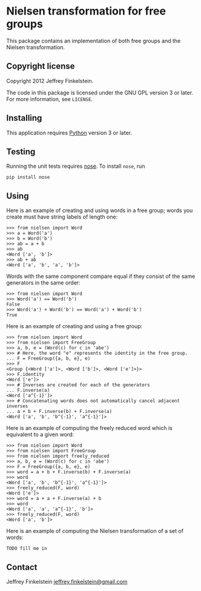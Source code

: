 # Nielsen transformation for free groups #

This package contains an implementation of both free groups and the Nielsen
transformation.

## Copyright license ##

Copyright 2012 Jeffrey Finkelstein.

The code in this package is licensed under the GNU GPL version 3 or later. For
more information, see `LICENSE`.

## Installing ##

This application requires [Python][0] version 3 or later.

[0]: http://www.python.org/

## Testing ##

Running the unit tests requires [nose][1]. To install `nose`, run

    pip install nose

[1]: https://nose.readthedocs.org/en/latest/

## Using ##

Here is an example of creating and using words in a free group; words you
create must have string labels of length one:

    >>> from nielsen import Word
    >>> a = Word('a')
    >>> b = Word('b')
    >>> ab = a + b
    >>> ab
    <Word ['a', 'b']>
    >>> ab + ab
    <Word ['a', 'b', 'a', 'b']>

Words with the same component compare equal if they consist of the same
generators in the same order:

    >>> from nielsen import Word
    >>> Word('a') == Word('b')
    False
    >>> Word('a') + Word('b') == Word('a') + Word('b')
    True

Here is an example of creating and using a free group:

    >>> from nielsen import Word
    >>> from nielsen import FreeGroup
    >>> a, b, e = (Word(c) for c in 'abe')
    >>> # Here, the word "e" represents the identity in the free group.
    ... F = FreeGroup({a, b, e}, e)
    >>> F
    <Group {<Word ['a']>, <Word ['b']>, <Word ['e']>}>
    >>> F.identity
    <Word ['e']>
    >>> # Inverses are created for each of the generators
    ... F.inverse(a)
    <Word ['a^{-1}']>
    >>> # Concatenating words does not automatically cancel adjacent inverses
    ... a + b + F.inverse(b) + F.inverse(a)
    <Word ['a', 'b', 'b^{-1}', 'a^{-1}']>

Here is an example of computing the freely reduced word which is equivalent to
a given word:

    >>> from nielsen import Word
    >>> from nielsen import FreeGroup
    >>> from nielsen import freely_reduced
    >>> a, b, e = (Word(c) for c in 'abe')
    >>> F = FreeGroup({a, b, e}, e)
    >>> word = a + b + F.inverse(b) + F.inverse(a)
    >>> word
    <Word ['a', 'b', 'b^{-1}', 'a^{-1}']>
    >>> freely_reduced(F, word)
    <Word ['e']>
    >>> word = a + a + F.inverse(a) + b
    >>> word
    <Word ['a', 'a', 'a^{-1}', 'b']>
    >>> freely_reduced(F, word)
    <Word ['a', 'b']>

Here is an example of computing the Nielsen transformation of a set of words:

    TODO fill me in

## Contact ##

Jeffrey Finkelstein <jeffrey.finkelstein@gmail.com>
